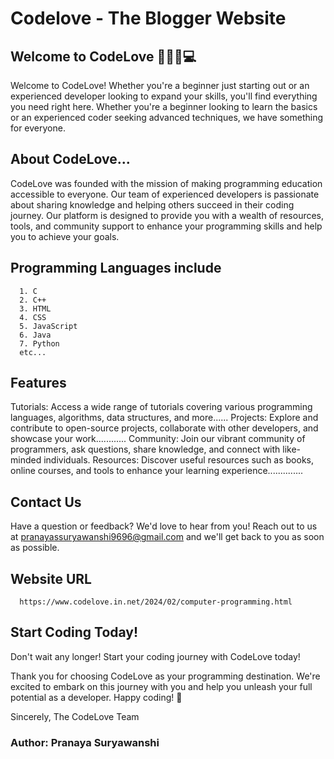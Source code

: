 # Codelove - The Blogger Website

## Welcome to CodeLove 🧑🏻‍💻💻

Welcome to CodeLove! Whether you're a beginner just starting out or an experienced developer looking to expand your skills, you'll find everything you need right here. Whether you're a beginner looking to learn the basics or an experienced coder seeking advanced techniques, we have something for everyone.

## About CodeLove...
CodeLove was founded with the mission of making programming education accessible to everyone. Our team of experienced developers is passionate about sharing knowledge and helping others succeed in their coding journey. Our platform is designed to provide you with a wealth of resources, tools, and community support to enhance your programming skills and help you to achieve your goals. 

## Programming Languages include
      1. C
      2. C++
      3. HTML
      4. CSS
      5. JavaScript
      6. Java
      7. Python
      etc...

## Features
Tutorials: Access a wide range of tutorials covering various programming languages, algorithms, data structures, and more...... 
Projects: Explore and contribute to open-source projects, collaborate with other developers, and showcase your work............
Community: Join our vibrant community of programmers, ask questions, share knowledge, and connect with like-minded individuals.
Resources: Discover useful resources such as books, online courses, and tools to enhance your learning experience..............

## Contact Us
Have a question or feedback? We'd love to hear from you! 
Reach out to us at pranayassuryawanshi9696@gmail.com and we'll get back to you as soon as possible.

## Website URL
      https://www.codelove.in.net/2024/02/computer-programming.html

## Start Coding Today!
Don't wait any longer! Start your coding journey with CodeLove today! 

Thank you for choosing CodeLove as your programming destination. We're excited to embark on this journey with you and help you unleash your full potential as a developer. Happy coding! 🚀

Sincerely, 
The CodeLove Team

### Author: Pranaya Suryawanshi 
